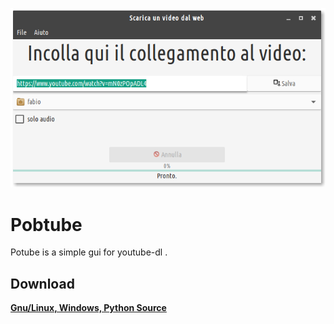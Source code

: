 ![pobtube](screenshots/pobtube.png)

# Pobtube
Potube is a simple gui for youtube-dl .

## Download

[**Gnu/Linux, Windows, Python Source**](http://www.freemedialab.org/listing/pobtube/)

